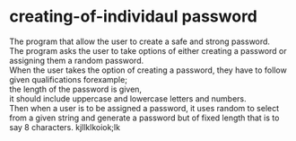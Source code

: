 # creating-of-individaul password <br />
The program that allow the user to create a safe and strong password.<br />
The program asks the user to take options of either creating a password or assigning them a random password.<br />
When the user takes the option of creating a password, they have to follow given qualifications forexample;<br />
the length of the password is given,<br />
it should include uppercase and lowercase letters and numbers.<br />
Then when a user is to be assigned a password, it uses random to select from a given string and generate a password but of fixed length that is to say 8 characters.
kjllklkoiok;lk
